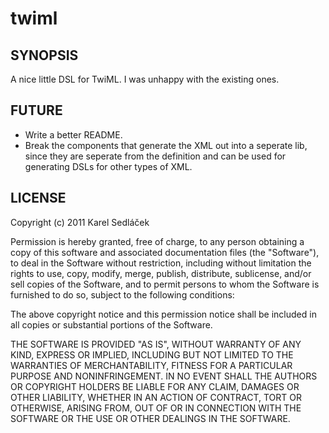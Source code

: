 twiml
=====

SYNOPSIS
--------

A nice little DSL for TwiML.  I was unhappy with the existing ones.

FUTURE
------

+ Write a better README.
+ Break the components that generate the XML out into a seperate lib, since they are seperate from the definition and can be used for generating DSLs for other types of XML.

LICENSE
-------
Copyright (c) 2011 Karel Sedláček

Permission is hereby granted, free of charge, to any person obtaining a copy of this software and associated documentation files (the "Software"), to deal in the Software without restriction, including without limitation the rights to use, copy, modify, merge, publish, distribute, sublicense, and/or sell copies of the Software, and to permit persons to whom the Software is furnished to do so, subject to the following conditions:

The above copyright notice and this permission notice shall be included in all copies or substantial portions of the Software.

THE SOFTWARE IS PROVIDED "AS IS", WITHOUT WARRANTY OF ANY KIND, EXPRESS OR IMPLIED, INCLUDING BUT NOT LIMITED TO THE WARRANTIES OF MERCHANTABILITY, FITNESS FOR A PARTICULAR PURPOSE AND NONINFRINGEMENT. IN NO EVENT SHALL THE AUTHORS OR COPYRIGHT HOLDERS BE LIABLE FOR ANY CLAIM, DAMAGES OR OTHER LIABILITY, WHETHER IN AN ACTION OF CONTRACT, TORT OR OTHERWISE, ARISING FROM, OUT OF OR IN CONNECTION WITH THE SOFTWARE OR THE USE OR OTHER DEALINGS IN THE SOFTWARE.
